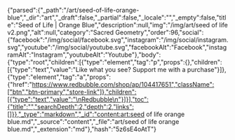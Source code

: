 {"parsed":{"_path":"/art/seed-of-life-orange-blue","_dir":"art","_draft":false,"_partial":false,"_locale":"","_empty":false,"title":"Seed of Life | Orange Blue","description":null,"img":"/img/art/seed of life v2.png","alt":null,"category":"Sacred Geometry","order":96,"social":{"facebook":"/img/social/facebook.svg","instagram":"/img/social/instagram.svg","youtube":"/img/social/youtube.svg","facebookAlt":"Facebook","instagramAlt":"Instagram","youtubeAlt":"Youtube"},"body":{"type":"root","children":[{"type":"element","tag":"p","props":{},"children":[{"type":"text","value":"Like what you see? Support me with a purchase"}]},{"type":"element","tag":"a","props":{"href":"https://www.redbubble.com/shop/ap/104417651","className":["btn","btn-primary","store-link"]},"children":[{"type":"text","value":"\nRedbubble\n"}]}],"toc":{"title":"","searchDepth":2,"depth":2,"links":[]}},"_type":"markdown","_id":"content:art:seed of life orange blue.md","_source":"content","_file":"art/seed of life orange blue.md","_extension":"md"},"hash":"5z6sE4oAtT"}